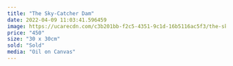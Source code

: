 ```yaml
---
title: "The Sky-Catcher Dam"
date: 2022-04-09 11:03:41.596459
image: https://ucarecdn.com/c3b201bb-f2c5-4351-9c1d-16b5116ac5f3/the-sky-catcher-dam.jpg
price: "450"
size: "30 x 30cm"
sold: "Sold"
media: "Oil on Canvas"
---
```


